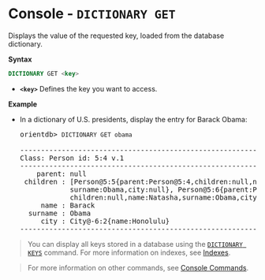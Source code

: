 # Console - `DICTIONARY GET`

Displays the value of the requested key, loaded from the database dictionary.

**Syntax**

```sql
DICTIONARY GET <key>
```

- **`<key>`** Defines the key you want to access.


**Example**

- In a dictionary of U.S. presidents, display the entry for Barack Obama:

  <pre>
  orientdb> <code class='lang-sql userinput'>DICTIONARY GET obama</code>

  -------------------------------------------------------------------------
  Class: Person id: 5:4 v.1
  -------------------------------------------------------------------------
      parent: null
   children : [Person@5:5{parent:Person@5:4,children:null,name:Malia Ann,
              surname:Obama,city:null}, Person@5:6{parent:Person@5:4,
              children:null,name:Natasha,surname:Obama,city:null}]
       name : Barack
    surname : Obama
       city : City@-6:2{name:Honolulu}
  -------------------------------------------------------------------------
  </pre>

>You can display all keys stored in a database using the [`DICTIONARY KEYS`](Console-Command-Dictionary-Keys.md) command.  For more information on indexes, see [Indexes](Indexes.md).

>For more information on other commands, see [Console Commands](Console-Commands.md).
